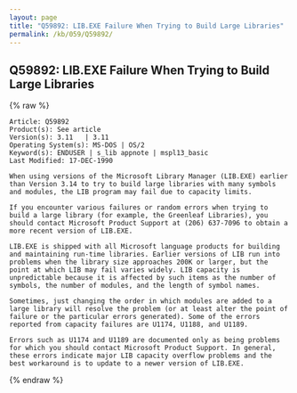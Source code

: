 ```yaml
---
layout: page
title: "Q59892: LIB.EXE Failure When Trying to Build Large Libraries"
permalink: /kb/059/Q59892/
---
```


## Q59892: LIB.EXE Failure When Trying to Build Large Libraries

{% raw %}

	Article: Q59892
	Product(s): See article
	Version(s): 3.11   | 3.11
	Operating System(s): MS-DOS | OS/2
	Keyword(s): ENDUSER | s_lib appnote | mspl13_basic
	Last Modified: 17-DEC-1990
	
	When using versions of the Microsoft Library Manager (LIB.EXE) earlier
	than Version 3.14 to try to build large libraries with many symbols
	and modules, the LIB program may fail due to capacity limits.
	
	If you encounter various failures or random errors when trying to
	build a large library (for example, the Greenleaf Libraries), you
	should contact Microsoft Product Support at (206) 637-7096 to obtain a
	more recent version of LIB.EXE.
	
	LIB.EXE is shipped with all Microsoft language products for building
	and maintaining run-time libraries. Earlier versions of LIB run into
	problems when the library size approaches 200K or larger, but the
	point at which LIB may fail varies widely. LIB capacity is
	unpredictable because it is affected by such items as the number of
	symbols, the number of modules, and the length of symbol names.
	
	Sometimes, just changing the order in which modules are added to a
	large library will resolve the problem (or at least alter the point of
	failure or the particular errors generated). Some of the errors
	reported from capacity failures are U1174, U1188, and U1189.
	
	Errors such as U1174 and U1189 are documented only as being problems
	for which you should contact Microsoft Product Support. In general,
	these errors indicate major LIB capacity overflow problems and the
	best workaround is to update to a newer version of LIB.EXE.

{% endraw %}
